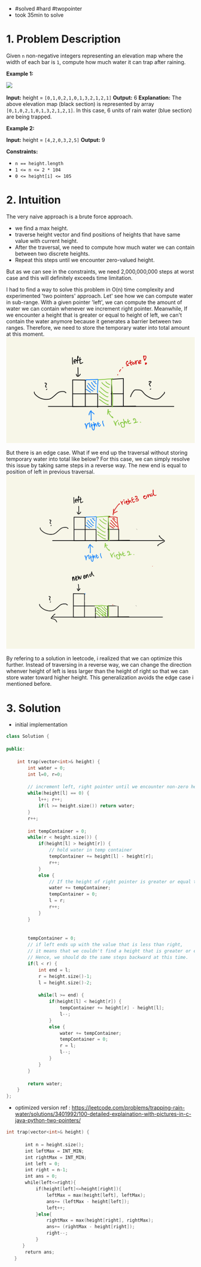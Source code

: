 
- #solved #hard #twopointer 
- took 35min to solve

# 1. Problem Description
Given `n` non-negative integers representing an elevation map where the width of each bar is `1`, compute how much water it can trap after raining.

**Example 1:**

![](https://assets.leetcode.com/uploads/2018/10/22/rainwatertrap.png)

**Input:** height = `[0,1,0,2,1,0,1,3,2,1,2,1]`
**Output:** 6
**Explanation:** The above elevation map (black section) is represented by array `[0,1,0,2,1,0,1,3,2,1,2,1]`. In this case, 6 units of rain water (blue section) are being trapped.

**Example 2:**

**Input:** height = `[4,2,0,3,2,5]`
**Output:** 9

**Constraints:**
- `n == height.length`
- `1 <= n <= 2 * 104`
- `0 <= height[i] <= 105`
# 2. Intuition

The very naive approach is a brute force approach.
- we find a max height.
- traverse height vector and find positions of heights that have same value with current height.
- After the traversal, we need to compute how much water we can contain between two discrete heights.
- Repeat this steps until we encounter zero-valued height.

But as we can see in the constraints, we need 2,000,000,000 steps at worst case and this will definitely exceeds time limitation.

I had to find a way to solve this problem in O(n) time complexity and experimented 'two pointers' approach.
Let' see how we can compute water in sub-range.
With a given pointer 'left', we can compute the amount of water we can contain whenever we increment right pointer.
Meanwhile, If we encounter a height that is greater or equal to height of left, we can't contain the water anymore because it generates a barrier between two ranges.
Therefore, we need to store the temporary water into total amount at this moment.
![](../../../images/Pasted%20image%2020240123141920%201.png)

But there is an edge case.
What if we end up the traversal without storing temporary water into total like below?
For this case, we can simply resolve this issue by taking same steps in a reverse way.
The new end is equal to position of left in previous traversal.
![](../../../images/Pasted%20image%2020240123142452%201.png)

By refering to a solution in leetcode, i realized that we can optimize this further.
Instead of traversing in a reverse way, we can change the direction whenver height of left is less larger than the height of right so that we can store water toward higher height.
This generalization avoids the edge case i mentioned before.

# 3. Solution

- initial implementation
```cpp
class Solution {

public:

    int trap(vector<int>& height) {
        int water = 0;
        int l=0, r=0;

        // increment left, right pointer until we encounter non-zero height.
        while(height[l] == 0) {
            l++; r++;
            if(l >= height.size()) return water;
        }
        r++;

        int tempContainer = 0;
        while(r < height.size()) {
            if(height[l] > height[r]) {
                // hold water in temp container
                tempContainer += height[l] - height[r];
                r++;
            }
            else {
                // If the height of right pointer is greater or equal to left's, store the amount of temp container in water.
                water += tempContainer;
                tempContainer = 0;
                l = r;
                r++;
            }
        }


        tempContainer = 0;
        // if left ends up with the value that is less than right,
        // it means that we couldn't find a height that is greater or equal to left before the traversal ends
        // Hence, we should do the same steps backward at this time.
        if(l < r) {
            int end = l;
            r = height.size()-1;
            l = height.size()-2;

            while(l >= end) {
                if(height[l] < height[r]) {
                    tempContainer += height[r] - height[l];
                    l--;
                }
                else {
                    water += tempContainer;
                    tempContainer = 0;
                    r = l;
                    l--;
                }
            }
        }
  
        return water;
    }
};
```


- optimized version
	ref : https://leetcode.com/problems/trapping-rain-water/solutions/3401992/100-detailed-explaination-with-pictures-in-c-java-python-two-pointers/
```cpp
int trap(vector<int>& height) {

       int n = height.size();
       int leftMax = INT_MIN;
       int rightMax = INT_MIN;
       int left = 0;
       int right = n-1;
       int ans = 0;
       while(left<=right){
           if(height[left]<=height[right]){
               leftMax = max(height[left], leftMax);
               ans+= (leftMax - height[left]);
               left++;
           }else{
               rightMax = max(height[right], rightMax);
               ans+= (rightMax - height[right]);
               right--;
           }
	  }
       return ans;
   }
```
